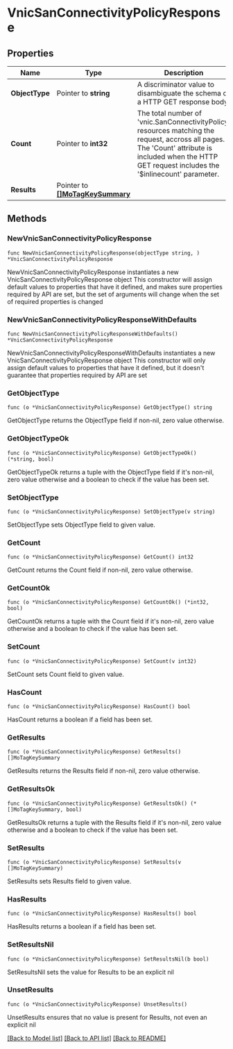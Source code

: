 # VnicSanConnectivityPolicyResponse

## Properties

Name | Type | Description | Notes
------------ | ------------- | ------------- | -------------
**ObjectType** | Pointer to **string** | A discriminator value to disambiguate the schema of a HTTP GET response body. | 
**Count** | Pointer to **int32** | The total number of &#39;vnic.SanConnectivityPolicy&#39; resources matching the request, accross all pages. The &#39;Count&#39; attribute is included when the HTTP GET request includes the &#39;$inlinecount&#39; parameter. | [optional] 
**Results** | Pointer to [**[]MoTagKeySummary**](mo.TagKeySummary.md) |  | [optional] 

## Methods

### NewVnicSanConnectivityPolicyResponse

`func NewVnicSanConnectivityPolicyResponse(objectType string, ) *VnicSanConnectivityPolicyResponse`

NewVnicSanConnectivityPolicyResponse instantiates a new VnicSanConnectivityPolicyResponse object
This constructor will assign default values to properties that have it defined,
and makes sure properties required by API are set, but the set of arguments
will change when the set of required properties is changed

### NewVnicSanConnectivityPolicyResponseWithDefaults

`func NewVnicSanConnectivityPolicyResponseWithDefaults() *VnicSanConnectivityPolicyResponse`

NewVnicSanConnectivityPolicyResponseWithDefaults instantiates a new VnicSanConnectivityPolicyResponse object
This constructor will only assign default values to properties that have it defined,
but it doesn't guarantee that properties required by API are set

### GetObjectType

`func (o *VnicSanConnectivityPolicyResponse) GetObjectType() string`

GetObjectType returns the ObjectType field if non-nil, zero value otherwise.

### GetObjectTypeOk

`func (o *VnicSanConnectivityPolicyResponse) GetObjectTypeOk() (*string, bool)`

GetObjectTypeOk returns a tuple with the ObjectType field if it's non-nil, zero value otherwise
and a boolean to check if the value has been set.

### SetObjectType

`func (o *VnicSanConnectivityPolicyResponse) SetObjectType(v string)`

SetObjectType sets ObjectType field to given value.


### GetCount

`func (o *VnicSanConnectivityPolicyResponse) GetCount() int32`

GetCount returns the Count field if non-nil, zero value otherwise.

### GetCountOk

`func (o *VnicSanConnectivityPolicyResponse) GetCountOk() (*int32, bool)`

GetCountOk returns a tuple with the Count field if it's non-nil, zero value otherwise
and a boolean to check if the value has been set.

### SetCount

`func (o *VnicSanConnectivityPolicyResponse) SetCount(v int32)`

SetCount sets Count field to given value.

### HasCount

`func (o *VnicSanConnectivityPolicyResponse) HasCount() bool`

HasCount returns a boolean if a field has been set.

### GetResults

`func (o *VnicSanConnectivityPolicyResponse) GetResults() []MoTagKeySummary`

GetResults returns the Results field if non-nil, zero value otherwise.

### GetResultsOk

`func (o *VnicSanConnectivityPolicyResponse) GetResultsOk() (*[]MoTagKeySummary, bool)`

GetResultsOk returns a tuple with the Results field if it's non-nil, zero value otherwise
and a boolean to check if the value has been set.

### SetResults

`func (o *VnicSanConnectivityPolicyResponse) SetResults(v []MoTagKeySummary)`

SetResults sets Results field to given value.

### HasResults

`func (o *VnicSanConnectivityPolicyResponse) HasResults() bool`

HasResults returns a boolean if a field has been set.

### SetResultsNil

`func (o *VnicSanConnectivityPolicyResponse) SetResultsNil(b bool)`

 SetResultsNil sets the value for Results to be an explicit nil

### UnsetResults
`func (o *VnicSanConnectivityPolicyResponse) UnsetResults()`

UnsetResults ensures that no value is present for Results, not even an explicit nil

[[Back to Model list]](../README.md#documentation-for-models) [[Back to API list]](../README.md#documentation-for-api-endpoints) [[Back to README]](../README.md)


